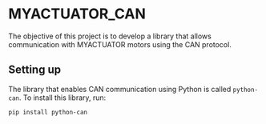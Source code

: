 # MYACTUATOR_CAN

The objective of this project is to develop a library that allows communication with MYACTUATOR motors using the CAN protocol.

## Setting up 

The library that enables CAN communication using Python is called `python-can`. To install this library, run:
```bash
pip install python-can
```
